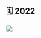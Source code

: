 ## 🗓 2022

<img src="https://img.shields.io/badge/42Seoul-000000?style=flat&logo=42&logoColor=white"/>
